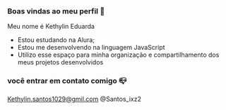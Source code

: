 ### Boas vindas ao meu perfil 💙

Meu nome é Kethylin Eduarda 

 - Estou estudando na Alura;
 - Estou me desenvolvendo na linguagem JavaScript
- Utilizo esse espaço para minha organização e compartilhamento dos meus projetos desenvolvidos

### você entrar em contato comigo 📪

Kethylin.santos1029@gmil.com 
@Santos_ixz2
